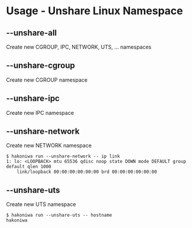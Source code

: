 # Usage - Unshare Linux Namespace

## --unshare-all

Create new CGROUP, IPC, NETWORK, UTS, ... namespaces

## --unshare-cgroup

Create new CGROUP namespace

## --unshare-ipc

Create new IPC namespace

## --unshare-network

Create new NETWORK namespace

```console
$ hakoniwa run --unshare-network -- ip link
1: lo: <LOOPBACK> mtu 65536 qdisc noop state DOWN mode DEFAULT group default qlen 1000
    link/loopback 00:00:00:00:00:00 brd 00:00:00:00:00:00

```

## --unshare-uts

Create new UTS namespace

```console
$ hakoniwa run --unshare-uts -- hostname
hakoniwa

```
